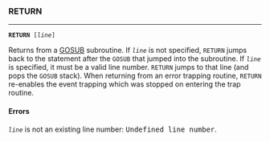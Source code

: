 ### RETURN
***
<code><b>RETURN</b> [<var>line</var>]</code>

Returns from a [GOSUB](#GOSUB) subroutine. If <code><var>line</var></code> is not specified, `RETURN` jumps back to the statement after the `GOSUB` that jumped into the subroutine. If <code><var>line</var></code> is specified, it must be a valid line number. `RETURN` jumps to that line (and pops the `GOSUB` stack). When returning from an error trapping routine, `RETURN` re-enables the event trapping which was stopped on entering the trap routine.

#### Errors
<code><var>line</var></code> is not an existing line number: <samp>Undefined line number</samp>.
